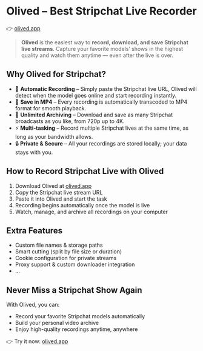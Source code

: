 # Olived – Best Stripchat Live Recorder

👉 [olived.app](https://olived.app)

> **Olived** is the easiest way to **record, download, and save Stripchat live streams**. Capture your favorite models’ shows in the highest quality and watch them anytime — even after the live is over.

## Why Olived for Stripchat?

* 🎥 **Automatic Recording** – Simply paste the Stripchat live URL, Olived will detect when the model goes online and start recording instantly.
* 📀 **Save in MP4** – Every recording is automatically transcoded to MP4 format for smooth playback.
* 💾 **Unlimited Archiving** – Download and save as many Stripchat broadcasts as you like, from 720p up to 4K.
* ⚡ **Multi-tasking** – Record multiple Stripchat lives at the same time, as long as your bandwidth allows.
* 🔒 **Private & Secure** – All your recordings are stored locally; your data stays with you.

## How to Record Stripchat Live with Olived

1. Download Olived at [olived.app](https://olived.app)
2. Copy the Stripchat live stream URL
3. Paste it into Olived and start the task
4. Recording begins automatically once the model is live
5. Watch, manage, and archive all recordings on your computer

## Extra Features

* Custom file names & storage paths
* Smart cutting (split by file size or duration)
* Cookie configuration for private streams
* Proxy support & custom downloader integration
* ...

## Never Miss a Stripchat Show Again

With Olived, you can:

* Record your favorite Stripchat models automatically
* Build your personal video archive
* Enjoy high-quality recordings anytime, anywhere

👉 Try it now: [olived.app](https://olived.app)
